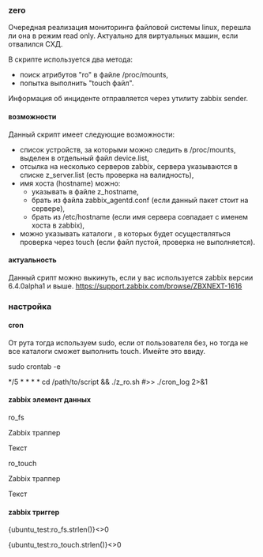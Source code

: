 ### zero

Очередная реализация мониторинга файловой системы linux, перешла ли она в режим read only.
Актуально для виртуальных машин, если отвалился СХД.

В скрипте используется два метода:
  - поиск атрибутов "ro" в файле /proc/mounts,
  - попытка выполнить "touch файл".

Информация об инциденте отправляется через утилиту zabbix sender.

#### возможности

Данный скрипт имеет следующие возможности:
  - список устройств, за которыми можно следить в /proc/mounts, выделен в отдельный файл device.list,
  - отсылка на несколько серверов zabbix, сервера указываются в списке z_server.list (есть проверка на валидность),
  - имя хоста (hostname) можно:
    - указывать в файле z_hostname,
    - брать из файла zabbix_agentd.conf (если данный пакет стоит на сервере),
    - брать из /etc/hostname (если имя сервера совпадает с именем хоста в zabbix),
  - можно указывать каталоги , в которых будет осуществляться проверка через touch (если файл пустой, проверка не выполняется).

#### актуальность

Данный срипт можно выкинуть, если у вас используется zabbix версии 6.4.0alpha1 и выше.
https://support.zabbix.com/browse/ZBXNEXT-1616

### настройка

#### cron
От рута тогда используем sudo, если от пользователя без, но тогда не все каталоги сможет выполнить touch. Имейте это ввиду.

sudo crontab -e

*/5 * * * * cd /path/to/script && ./z_ro.sh #>> ./cron_log 2>&1

#### zabbix элемент данных
ro_fs

Zabbix траппер

Текст


ro_touch

Zabbix траппер

Текст

#### zabbix триггер
{ubuntu_test:ro_fs.strlen()}<>0

{ubuntu_test:ro_touch.strlen()}<>0
